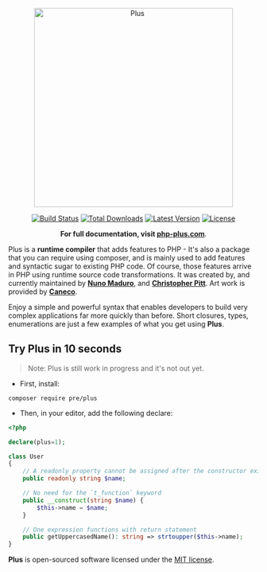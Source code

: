 <p align="center">
  <img src="https://raw.githubusercontent.com/preprocess/plus/master/art/logo.gif" width="400" alt="Plus">
  <p align="center">
    <a href="https://travis-ci.org/pre/plus"><img src="https://img.shields.io/travis/pre/plus/master.svg" alt="Build Status"></a>
    <a href="https://packagist.org/packages/pre/plus"><img src="https://poser.pugx.org/pre/plus/d/total.svg" alt="Total Downloads"></a>
    <a href="https://packagist.org/packages/pre/plus"><img src="https://poser.pugx.org/pre/plus/v/stable.svg" alt="Latest Version"></a>
    <a href="https://packagist.org/packages/pre/plus"><img src="https://poser.pugx.org/pre/plus/license.svg" alt="License"></a>
  </p>
  <p align="center">
    <strong>For full documentation, visit <a href="https://php-plus.com">php-plus.com</a></strong>.
  </p>
</p>

Plus is a **runtime compiler** that adds features to PHP - It's also a package that you can require using
composer, and is mainly used to add features and syntactic sugar to existing PHP code. Of course, those features
arrive in PHP using runtime source code transformations. It was created by, and currently maintained by **[Nuno Maduro](https://github.com/nunomaduro)**, and **[Christopher Pitt](https://github.com/assertchris)**. Art work is provided by **[Caneco](https://twitter.com/caneco)**.

Enjoy a simple and powerful syntax that enables developers to build very complex applications far more quickly
than before. Short closures, types, enumerations are just a few examples of what you get using **Plus**.

## Try Plus in 10 seconds

> Note: Plus is still work in progress and it's not out yet.

- First, install:

```
composer require pre/plus
```

- Then, in your editor, add the following declare:

```php
<?php

declare(plus=1);

class User
{
    // A readonly property cannot be assigned after the constructor exits
    public readonly string $name;

    // No need for the `t_function` keyword
    public __construct(string $name) {
        $this->name = $name;
    }

    // One expression functions with return statement
    public getUppercasedName(): string => strtoupper($this->name);
}
```

**Plus** is open-sourced software licensed under the [MIT license](license.md).
